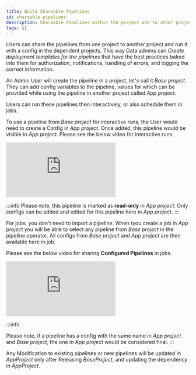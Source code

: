 ```yaml
---
title: Build Shareable Pipelines
id: shareable-pipelines
description: Shareable Pipelines within the project and to other projects
tags: []
---
```


Users can share the pipelines from one project to another project and run it with a config in the dependent projects.
This way Data admins can _Create deployment templates for the pipelines_ that have the best practices baked into them for authorization, notifications,
handling of errors, and logging the correct information.

An Admin User will create the pipeline in a project, let's call it _Base project_.
They can add config variables to the pipeline, values for which can be provided while using the pipeline in another project called _App project_.

Users can run these pipelines then interactively, or also schedule them in jobs.

To use a pipeline from _Base project_ for interactive runs, the User would need to create a Config in _App project_. Once added, this pipeline would be visible in _App project_.
Please see the below video for interactive runs.

<div style={{position: 'relative', 'padding-bottom': '56.25%', height: 0}}>
   <iframe src="https://www.loom.com/embed/a0dd8b6c896d4bd8b784ca46c1ecc932" frameborder="0" webkitallowfullscreen mozallowfullscreen allowfullscreen
      style={{position: 'absolute', top: 0, left: 0, width: '100%', height: '100%'}}></iframe>
</div>

:::info
Please note, this pipeline is marked as **read-only** in _App project_. Only configs can be added and edited for this pipeline here in _App project_.
:::

For jobs, you don't need to import a pipeline. When tyou create a job in _App project_ you will be able to select any pipeline from _Base project_ in the pipeline operator. All configs from _Base project_ and _App project_ are then available here in job.

Please see the below video for sharing **Configured Pipelines** in jobs.

<div style={{position: 'relative', 'padding-bottom': '56.25%', height: 0}}>
   <iframe src="https://www.loom.com/embed/77536ed8e8f149849a1997cd369eaeb4" frameborder="0" webkitallowfullscreen mozallowfullscreen allowfullscreen
      style={{position: 'absolute', top: 0, left: 0, width: '100%', height: '100%'}}></iframe>
</div>

:::info

Please note, if a pipeline has a config with the same name in _App project_ and _Base project_, the one in _App project_ would be considered final.
:::

Any Modification to existing pipelines or new pipelines will be updated in _AppProject_ only after Releasing _BaseProject_, and updating the dependency in _AppProject_.

